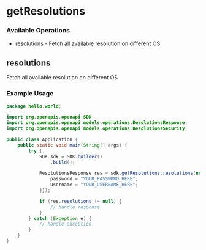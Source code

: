 # getResolutions

### Available Operations

* [resolutions](#resolutions) - Fetch all available resolution on different OS

## resolutions

Fetch all available resolution on different OS

### Example Usage

```java
package hello.world;

import org.openapis.openapi.SDK;
import org.openapis.openapi.models.operations.ResolutionsResponse;
import org.openapis.openapi.models.operations.ResolutionsSecurity;

public class Application {
    public static void main(String[] args) {
        try {
            SDK sdk = SDK.builder()
                .build();

            ResolutionsResponse res = sdk.getResolutions.resolutions(new ResolutionsSecurity("magnam", "debitis") {{
                password = "YOUR_PASSWORD_HERE";
                username = "YOUR_USERNAME_HERE";
            }});

            if (res.resolutions != null) {
                // handle response
            }
        } catch (Exception e) {
            // handle exception
        }
    }
}
```
